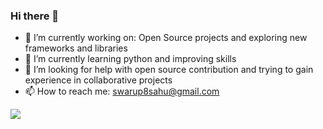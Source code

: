 ### Hi there 👋
<!--**swarupsahu08/swarupsahu08** is a ✨ _special_ ✨ repository because its `README.md` (this file) appears on your GitHub profile. -->

- 🔭 I’m currently working on: Open Source projects and exploring new frameworks and libraries
- 🌱 I’m currently learning python and improving skills
- 🤔 I’m looking for help with open source contribution and trying to gain experience in collaborative projects
- 📫 How to reach me: swarup8sahu@gmail.com

<img src="https://holopin.me/swarup08">
